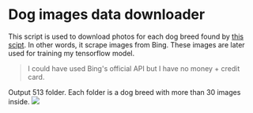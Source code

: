# Dog images data downloader 

This script is used to download photos for each dog breed found by [this scipt](https://github.com/VoLuong/dog-breed-scraper). In other words, it scrape images from Bing. These images are later used for training my tensorflow model. 

> I could have used Bing's official API but I have no money + credit card. 

Output 513 folder. Each folder is a dog breed with more than 30 images inside. 
![](http://i.imgur.com/ZP5rFaU.png)